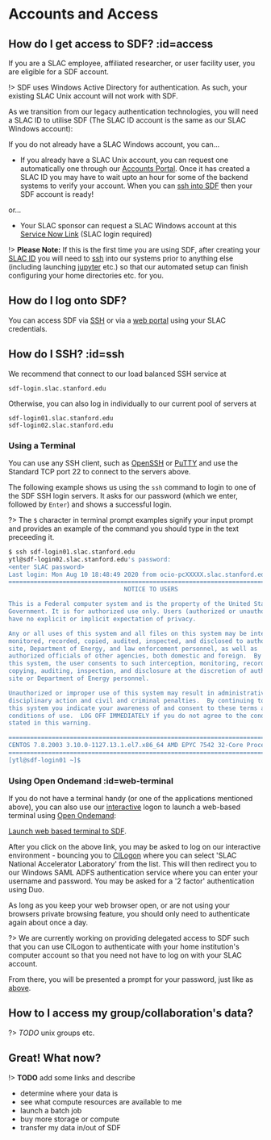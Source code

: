 # Accounts and Access

## How do I get access to SDF? :id=access

If you are a SLAC employee, affiliated researcher, or user facility user, you are eligible for a SDF account.

!> SDF uses Windows Active Directory for authentication. As such, your existing SLAC Unix account will not work with SDF.

As we transition from our legacy authentication technologies, you will need a SLAC ID to utilise SDF (The SLAC ID account is the same as our SLAC Windows account):

If you do not already have a SLAC Windows account, you can...

- If you already have a SLAC Unix account, you can request one automatically one through our [Accounts Portal](https://oraweb.slac.stanford.edu/apex/slac/f?p=136). Once it has created a SLAC ID you may have to wait upto an hour for some of the backend systems to verify your account. When you can [ssh into SDF](#ssh) then your SDF account is ready!

or...

- Your SLAC sponsor can request a SLAC Windows account at this [Service Now Link](https://slacprod.servicenowservices.com/it_services?id=sc_cat_item&sys_id=17176b676ff12100aae0c6012e3ee4f7&sysparm_category=d65827c46fd921009c4235af1e3ee434) (SLAC login required)

!> __Please Note:__ If this is the first time you are using SDF, after creating your [SLAC ID](#access) you will need to [ssh](#ssh) into our systems prior to anything else (including launching [jupyter](software.md#jupyter) etc.) so that our automated setup can finish configuring your home directories etc. for you.

## How do I log onto SDF?

You can access SDF via [SSH](#ssh) or via a [web portal](interactive-compute.md) using your SLAC credentials.


## How do I SSH?  :id=ssh

We recommend that connect to our load balanced SSH service at

```
sdf-login.slac.stanford.edu
```

Otherwise, you can also log in individually to our current pool of servers at

```
sdf-login01.slac.stanford.edu
sdf-login02.slac.stanford.edu
```

### Using a Terminal

You can use any SSH client, such as [OpenSSH](www.openssh.com) or [PuTTY](https://www.chiark.greenend.org.uk/~sgtatham/putty/) and use the Standard TCP port 22 to connect to the servers above.

The following example shows us using the `ssh` command to login to one of the SDF SSH login servers. It asks for our password (which we enter, followed by `Enter`) and shows a successful login.

?> The `$` character in terminal prompt examples signify your input prompt and provides an example of the command you should type in the text preceeding it.

```bash
$ ssh sdf-login01.slac.stanford.edu
ytl@sdf-login02.slac.stanford.edu's password:
<enter SLAC password>
Last login: Mon Aug 10 18:48:49 2020 from ocio-pcXXXXX.slac.stanford.edu
===============================================================================
                                NOTICE TO USERS

This is a Federal computer system and is the property of the United States
Government. It is for authorized use only. Users (authorized or unauthorized)
have no explicit or implicit expectation of privacy.

Any or all uses of this system and all files on this system may be intercepted,
monitored, recorded, copied, audited, inspected, and disclosed to authorized
site, Department of Energy, and law enforcement personnel, as well as
authorized officials of other agencies, both domestic and foreign.  By using
this system, the user consents to such interception, monitoring, recording,
copying, auditing, inspection, and disclosure at the discretion of authorized
site or Department of Energy personnel.

Unauthorized or improper use of this system may result in administrative
disciplinary action and civil and criminal penalties.  By continuing to use
this system you indicate your awareness of and consent to these terms and
conditions of use.  LOG OFF IMMEDIATELY if you do not agree to the conditions
stated in this warning.

===============================================================================
CENTOS 7.8.2003 3.10.0-1127.13.1.el7.x86_64 AMD EPYC 7542 32-Core Processor sdf-login01.slac.stanford.edu
===============================================================================
[ytl@sdf-login01 ~]$
```

### Using Open Ondemand :id=web-terminal

If you do not have a terminal handy (or one of the applications mentioned above), you can also use our [interactive](#interactive) logon to launch a web-based terminal using [Open Ondemand](https://openondemand.org/):

[Launch web based terminal to SDF](https://ondemand-dev.slac.stanford.edu/pun/sys/shell/ssh/sdf-login01.slac.stanford.edu).

After you click on the above link, you may be asked to log on our interactive environment - bouncing you to [CILogon](https://www.cilogon.org/) where you can select 'SLAC National Accelerator Laboratory' from the list. This will then redirect you to our Windows SAML ADFS authentication service where you can enter your username and password. You may be asked for a '2 factor' authentication using Duo.

As long as you keep your web browser open, or are not using your browsers private browsing feature, you should only need to authenticate again about once a day.

?> We are currently working on providing delegated access to SDF such that you can use CILogon to authenticate with your home institution's computer account so that you need not have to log on with your SLAC account.

From there, you will be presented a prompt for your password, just like as [above](#using-a-terminal).



## How to I access my group/collaboration's data?


?> _TODO_ unix groups etc.



## Great! What now?

!> __TODO__ add some links and describe

- determine where your data is
- see what compute resources are available to me
- launch a batch job
- buy more storage or compute
- transfer my data in/out of SDF

